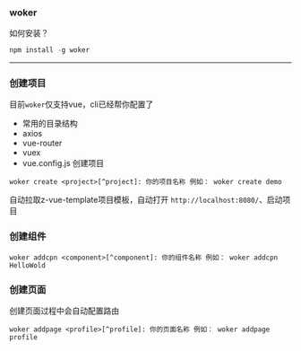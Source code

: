 ### woker
如何安装？
```js
npm install -g woker
```
***

### 创建项目
目前`woker`仅支持vue，cli已经帮你配置了
  * 常用的目录结构
  * axios 
  * vue-router
  * vuex
  * vue.config.js 
创建项目
```
woker create <project>[^project]: 你的项目名称 例如： woker create demo

```  
自动拉取z-vue-template项目模板，自动打开 `http://localhost:8080/`、启动项目

### 创建组件
```
woker addcpn <component>[^component]: 你的组件名称 例如： woker addcpn HelloWold
```

### 创建页面
创建页面过程中会自动配置路由
```
woker addpage <profile>[^profile]: 你的页面名称 例如： woker addpage profile
```


